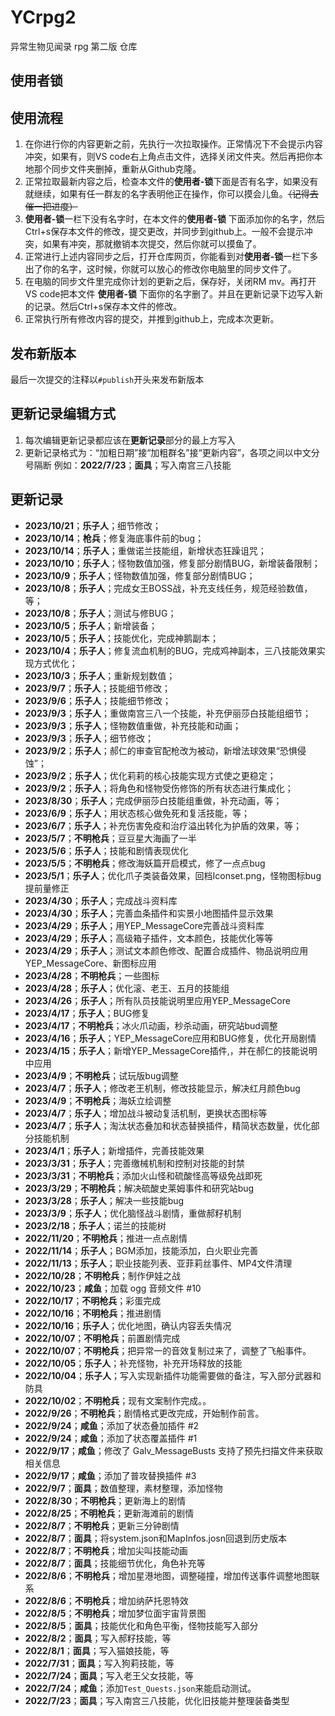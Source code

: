 # YCrpg2
异常生物见闻录 rpg 第二版 仓库

## 使用者锁


## 使用流程
1. 在你进行你的内容更新之前，先执行一次拉取操作。正常情况下不会提示内容冲突，如果有，则VS code右上角点击文件，选择关闭文件夹。然后再把你本地那个同步文件夹删掉，重新从Github克隆。
1. 正常拉取最新内容之后，检查本文件的<b>使用者-锁</b>下面是否有名字，如果没有就继续，如果有任一群友的名字表明他正在操作，你可以摸会儿鱼。<del>（记得去催一把进度）</del>
1. <b>使用者-锁</b>一栏下没有名字时，在本文件的<b>使用者-锁</b> 下面添加你的名字，然后Ctrl+s保存本文件的修改，提交更改，并同步到github上。一般不会提示冲突，如果有冲突，那就撤销本次提交，然后你就可以摸鱼了。
1. 正常进行上述内容同步之后，打开仓库网页，你能看到对<b>使用者-锁</b>一栏下多出了你的名字，这时候，你就可以放心的修改你电脑里的同步文件了。
1. 在电脑的同步文件里完成你计划的更新之后，保存好，关闭RM mv。再打开VS code把本文件 <b>使用者-锁</b> 下面你的名字删了。并且在更新记录下边写入新的记录。然后Ctrl+s保存本文件的修改。
1. 正常执行所有修改内容的提交，并推到github上，完成本次更新。

## 发布新版本
最后一次提交的注释以`#publish`开头来发布新版本

## 更新记录编辑方式
1. 每次编辑更新记录都应该在<b>更新记录</b>部分的最上方写入
1. 更新记录格式为：“加粗日期”接“加粗群名”接“更新内容”，各项之间以中文分号隔断
例如：<b>2022/7/23</b>；<b>面具</b>；写入南宫三八技能


## 更新记录
- **2023/10/21**；**乐子人**；细节修改；
- **2023/10/14**；**枪兵**；修复海底事件前的bug；
- **2023/10/14**；**乐子人**；重做诺兰技能组，新增状态狂躁诅咒；
- **2023/10/10**；**乐子人**；怪物数值加强，修复部分剧情BUG，新增装备限制；
- **2023/10/9**；**乐子人**；怪物数值加强，修复部分剧情BUG；
- **2023/10/8**；**乐子人**；完成女王BOSS战，补充支线任务，规范经验数值，等；
- **2023/10/8**；**乐子人**；测试与修BUG；
- **2023/10/5**；**乐子人**；新增装备；
- **2023/10/5**；**乐子人**；技能优化，完成神鹅副本；
- **2023/10/4**；**乐子人**；修复流血机制的BUG，完成鸡神副本，三八技能效果实现方式优化；
- **2023/10/3**；**乐子人**；重新规划数值；
- **2023/9/7**；**乐子人**；技能细节修改；
- **2023/9/6**；**乐子人**；技能细节修改；
- **2023/9/3**；**乐子人**；重做南宫三八一个技能，补充伊丽莎白技能组细节；
- **2023/9/3**；**乐子人**；怪物数值重做，补充技能和动画；
- **2023/9/3**；**乐子人**；细节修改；
- **2023/9/2**；**乐子人**；郝仁的审查官配枪改为被动，新增法球效果“恐惧侵蚀”；
- **2023/9/2**；**乐子人**；优化莉莉的核心技能实现方式使之更稳定；
- **2023/9/2**；**乐子人**；将角色和怪物受伤修饰的所有状态进行集成化；
- **2023/8/30**；**乐子人**；完成伊丽莎白技能组重做，补充动画，等；
- **2023/6/9**；**乐子人**；用状态核心做免死和复活技能，等；
- **2023/6/7**；**乐子人**；补充伤害免疫和治疗溢出转化为护盾的效果，等；
- **2023/5/7**；**不明枪兵**；豆豆星大海画了一半
- **2023/5/6**；**乐子人**；技能和剧情表现优化
- **2023/5/5**；**不明枪兵**；修改海妖篇开启模式，修了一点点bug
- **2023/5/1**；**乐子人**；优化爪子类装备效果，回档Iconset.png，怪物图标bug提前量修正
- **2023/4/30**；**乐子人**；完成战斗资料库
- **2023/4/30**；**乐子人**；完善血条插件和实景小地图插件显示效果
- **2023/4/29**；**乐子人**；用YEP_MessageCore完善战斗资料库
- **2023/4/29**；**乐子人**；高级箱子插件，文本颜色，技能优化等等
- **2023/4/29**；**乐子人**；测试文本颜色修改、配置合成插件、物品说明应用YEP_MessageCore、新图标应用
- **2023/4/28**；**不明枪兵**；一些图标
- **2023/4/28**；**乐子人**；优化滚、老王、五月的技能组
- **2023/4/26**；**乐子人**；所有队员技能说明里应用YEP_MessageCore
- **2023/4/17**；**乐子人**；BUG修复
- **2023/4/17**；**不明枪兵**；冰火爪动画，秒杀动画，研究站bud调整
- **2023/4/16**；**乐子人**；YEP_MessageCore应用和BUG修复，优化开局剧情
- **2023/4/15**；**乐子人**；新增YEP_MessageCore插件,，并在郝仁的技能说明中应用
- **2023/4/9**；**不明枪兵**；试玩版bug调整
- **2023/4/7**；**乐子人**；修改老王机制，修改技能显示，解决红月颜色bug
- **2023/4/9**；**不明枪兵**；海妖立绘调整
- **2023/4/7**；**乐子人**；增加战斗被动复活机制，更换状态图标等
- **2023/4/7**；**乐子人**；淘汰状态叠加和状态替换插件，精简状态数量，优化部分技能机制
- **2023/4/1**；**乐子人**；新增插件，完善技能效果
- **2023/3/31**；**乐子人**；完善缴械机制和控制对技能的封禁
- **2023/3/31**；**不明枪兵**；添加火山怪和硫酸怪高等级免战即死
- **2023/3/29**；**不明枪兵**；解决硫酸史莱姆事件和研究站bug
- **2023/3/28**；**乐子人**；解决一些技能bug
- **2023/3/9**；**乐子人**；优化脑怪战斗剧情，重做郝籽机制
- **2023/2/18**；**乐子人**；诺兰的技能树
- **2022/11/20**；**不明枪兵**；推进一点点剧情
- **2022/11/14**；**乐子人**；BGM添加，技能添加，白火职业完善
- **2022/11/13**；**乐子人**；职业技能列表、亚菲莉丝事件、MP4文件清理
- **2022/10/28**；**不明枪兵**；制作伊娃之战
- **2022/10/23**；**咸鱼**；加载 ogg 音频文件 #10
- **2022/10/17**；**不明枪兵**；彩蛋完成
- **2022/10/16**；**不明枪兵**；推进剧情
- **2022/10/16**；**乐子人**；优化地图，确认内容丢失情况
- **2022/10/07**；**不明枪兵**；前置剧情完成
- **2022/10/07**；**不明枪兵**；把异常一的音效复制过来了，调整了飞船事件。
- **2022/10/05**；**乐子人**；补充怪物，补充开场释放的技能
- **2022/10/04**；**乐子人**；写入实现新插件功能需要做的备注，写入部分武器和防具
- **2022/10/02**；**不明枪兵**；现有文案制作完成。。
- **2022/9/26**；**不明枪兵**；剧情格式更改完成，开始制作前言。
- **2022/9/24**；**咸鱼**；添加了状态叠加插件 #2
- **2022/9/24**；**咸鱼**；添加了状态覆盖插件 #1
- **2022/9/17**；**咸鱼**；修改了 Galv_MessageBusts 支持了预先扫描文件来获取相关信息
- **2022/9/17**；**咸鱼**；添加了普攻替换插件 #3
- **2022/9/7**；**面具**；数值整理，素材整理，添加怪物
- **2022/8/30**；**不明枪兵**；更新海上的剧情
- **2022/8/25**；**不明枪兵**；更新海滩前的剧情
- **2022/8/7**；**不明枪兵**；更新三分钟剧情
- **2022/8/7**；**面具**；将system.json和MapInfos.josn回退到历史版本
- **2022/8/7**；**不明枪兵**；增加尖叫技能动画
- **2022/8/7**；**面具**；技能细节优化，角色补充等
- **2022/8/6**；**不明枪兵**；增加星港地图，调整碰撞，增加传送事件调整地图联系
- **2022/8/6**；**不明枪兵**；增加纳萨托恩特效
- **2022/8/5**；**不明枪兵**；增加梦位面宇宙背景图
- **2022/8/5**；**面具**；技能优化和角色平衡，怪物技能写入部分
- **2022/8/2**；**面具**；写入郝籽技能，等
- **2022/8/1**；**面具**；写入猫娘技能，等
- **2022/7/31**；**面具**；写入狗莉技能，等
- **2022/7/24**；**面具**；写入老王父女技能，等
- **2022/7/24**；**咸鱼**；添加`Test_Quests.json`来能启动测试。
- <b>2022/7/23</b>；<b>面具</b>；写入南宫三八技能，优化旧技能并整理装备类型
